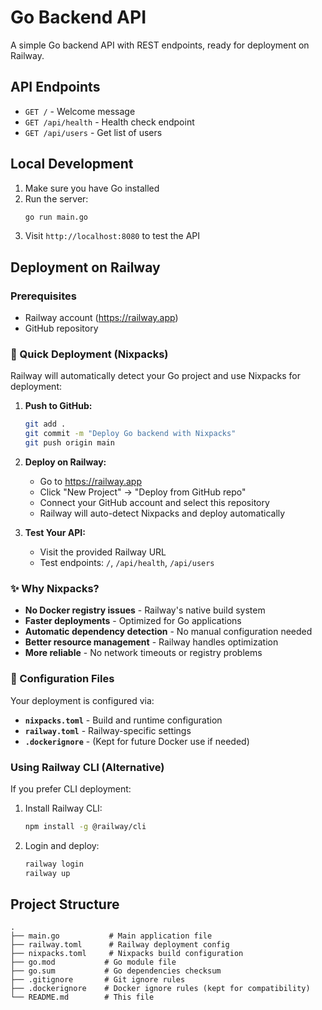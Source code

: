 # Go Backend API

A simple Go backend API with REST endpoints, ready for deployment on Railway.

## API Endpoints

- `GET /` - Welcome message
- `GET /api/health` - Health check endpoint
- `GET /api/users` - Get list of users

## Local Development

1. Make sure you have Go installed
2. Run the server:
   ```bash
   go run main.go
   ```
3. Visit `http://localhost:8080` to test the API

## Deployment on Railway

### Prerequisites
- Railway account (https://railway.app)
- GitHub repository

### 🚀 Quick Deployment (Nixpacks)

Railway will automatically detect your Go project and use Nixpacks for deployment:

1. **Push to GitHub:**
   ```bash
   git add .
   git commit -m "Deploy Go backend with Nixpacks"
   git push origin main
   ```

2. **Deploy on Railway:**
   - Go to https://railway.app
   - Click "New Project" → "Deploy from GitHub repo"
   - Connect your GitHub account and select this repository
   - Railway will auto-detect Nixpacks and deploy automatically

3. **Test Your API:**
   - Visit the provided Railway URL
   - Test endpoints: `/`, `/api/health`, `/api/users`

### ✨ Why Nixpacks?

- **No Docker registry issues** - Railway's native build system
- **Faster deployments** - Optimized for Go applications
- **Automatic dependency detection** - No manual configuration needed
- **Better resource management** - Railway handles optimization
- **More reliable** - No network timeouts or registry problems

### 🔧 Configuration Files

Your deployment is configured via:
- **`nixpacks.toml`** - Build and runtime configuration
- **`railway.toml`** - Railway-specific settings
- **`.dockerignore`** - (Kept for future Docker use if needed)

### Using Railway CLI (Alternative)

If you prefer CLI deployment:

1. Install Railway CLI:
   ```bash
   npm install -g @railway/cli
   ```

2. Login and deploy:
   ```bash
   railway login
   railway up
   ```

## Project Structure

```
.
├── main.go           # Main application file
├── railway.toml      # Railway deployment config
├── nixpacks.toml     # Nixpacks build configuration
├── go.mod           # Go module file
├── go.sum           # Go dependencies checksum
├── .gitignore       # Git ignore rules
├── .dockerignore    # Docker ignore rules (kept for compatibility)
└── README.md        # This file
```
